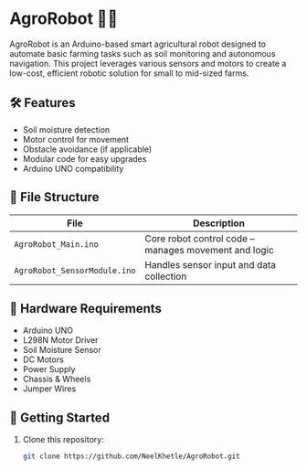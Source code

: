 # AgroRobot 🤖🌾

AgroRobot is an Arduino-based smart agricultural robot designed to automate basic farming tasks such as soil monitoring and autonomous navigation. This project leverages various sensors and motors to create a low-cost, efficient robotic solution for small to mid-sized farms.

## 🛠 Features

- Soil moisture detection
- Motor control for movement
- Obstacle avoidance (if applicable)
- Modular code for easy upgrades
- Arduino UNO compatibility

## 📁 File Structure

| File | Description |
|------|-------------|
| `AgroRobot_Main.ino` | Core robot control code – manages movement and logic |
| `AgroRobot_SensorModule.ino`  | Handles sensor input and data collection |


## 🧰 Hardware Requirements

- Arduino UNO
- L298N Motor Driver
- Soil Moisture Sensor
- DC Motors
- Power Supply
- Chassis & Wheels
- Jumper Wires

## 🚀 Getting Started

1. Clone this repository:
   ```bash
   git clone https://github.com/NeelKhetle/AgroRobot.git
